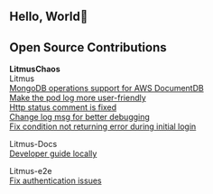 ## Hello, World👋

## Open Source Contributions

**LitmusChaos**  
Litmus  
[MongoDB operations support for AWS DocumentDB](https://github.com/litmuschaos/litmus/pull/4886)  
[Make the pod log more user-friendly](https://github.com/litmuschaos/litmus/pull/4926)  
[Http status comment is fixed](https://github.com/litmuschaos/litmus/pull/4866)    
[Change log msg for better debugging](https://github.com/litmuschaos/litmus/pull/4905)  
[Fix condition not returning error during initial login](https://github.com/litmuschaos/litmus/pull/4927)  
 
Litmus-Docs  
[Developer guide locally](https://github.com/litmuschaos/litmus-docs/pull/282)

Litmus-e2e  
[Fix authentication issues](https://github.com/litmuschaos/litmus-e2e/pull/411)
